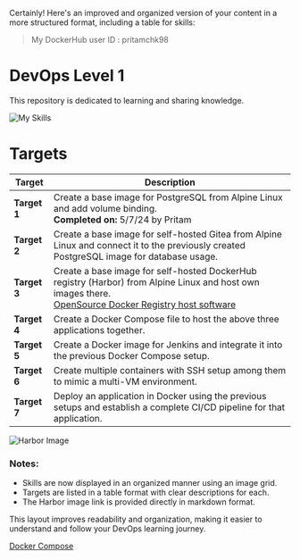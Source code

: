 Certainly! Here's an improved and organized version of your content in a more structured format, including a table for skills:



> My DockerHub user ID : pritamchk98

# DevOps Level 1
This repository is dedicated to learning and sharing knowledge.

![My Skills](https://go-skill-icons.vercel.app/api/icons?i=linux,docker,kubernetes,bash,postgres,git,github,gitea,jenkins,vscode,&perline=6)

# Targets
| Target | Description |
|--------|-------------|
| **Target 1** | Create a base image for PostgreSQL from Alpine Linux and add volume binding. <br> **Completed on:** 5/7/24 by Pritam |
| **Target 2** | Create a base image for self-hosted Gitea from Alpine Linux and connect it to the previously created PostgreSQL image for database usage. |
| **Target 3** | Create a base image for self-hosted DockerHub registry (Harbor) from Alpine Linux and host own images there. <br> [OpenSource Docker Registry host software](https://github.com/goharbor/harbor) |
| **Target 4** | Create a Docker Compose file to host the above three applications together. |
| **Target 5** | Create a Docker image for Jenkins and integrate it into the previous Docker Compose setup. |
| **Target 6** | Create multiple containers with SSH setup among them to mimic a multi-VM environment. |
| **Target 7** | Deploy an application in Docker using the previous setups and establish a complete CI/CD pipeline for that application. |

![Harbor Image](https://github.com/DevOpsBrothers/DevOps_level_1/assets/49076359/760b3999-5642-49b2-9f7c-02d20c4ae941)

### Notes:
- Skills are now displayed in an organized manner using an image grid.
- Targets are listed in a table format with clear descriptions for each.
- The Harbor image link is provided directly in markdown format.

This layout improves readability and organization, making it easier to understand and follow your DevOps learning journey.


[Docker Compose](https://docs.docker.com/compose/compose-file/build/)
